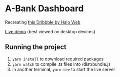 # A-Bank Dashboard
Recreating [this Dribbble by Halo Web](https://dribbble.com/shots/14771001-A-bank-Dashboard?utm_source=Clipboard_Shot&utm_campaign=intriligator&utm_content=A-bank%20Dashboard&utm_medium=Social_Share)

[Live demo](https://o2bomb.github.io/a-bank-dashboard/) (best viewed on desktop devices)

## Running the project
1. `yarn install` to download required packages
2. `yarn watch` to compile .ts files into /dist/bundle.js
3. in another terminal, `yarn dev` to start the live server
